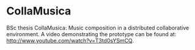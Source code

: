 # CollaMusica
BSc thesis CollaMusica: Music composition in a distributed collaborative environment. A video demonstrating the prototype can be found at: http://www.youtube.com/watch?v=T3td0sYSmCQ. 